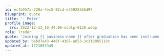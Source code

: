 ```yaml
---
id: ec4b957a-228a-4ec5-82cd-e75928366d97
blueprint: quote
title: '- Peter'
profile_image:
  src: 2022-12-13_10.44.06-scalp-0130.webp
role: Trader
quote: 'Joining {{ business:name }} after graduation has been instrumental in honing my skills and fostering personal growth, both professionally and personally. The transparent culture at {{ business:name }} highlights the collective dedication of every member, fostering an environment where each individual can unleash their full potential as part of a cohesive team.'
updated_by: bebd7e43-446f-4387-a853-3c3100b5110c
updated_at: 1721053945
---
```

